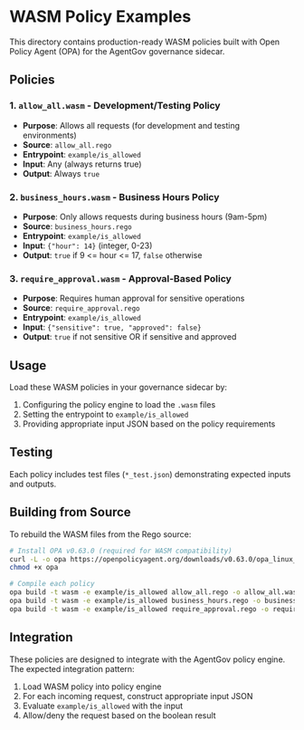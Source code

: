 # WASM Policy Examples

This directory contains production-ready WASM policies built with Open Policy Agent (OPA) for the AgentGov governance sidecar.

## Policies

### 1. `allow_all.wasm` - Development/Testing Policy
- **Purpose**: Allows all requests (for development and testing environments)
- **Source**: `allow_all.rego`
- **Entrypoint**: `example/is_allowed`
- **Input**: Any (always returns true)
- **Output**: Always `true`

### 2. `business_hours.wasm` - Business Hours Policy
- **Purpose**: Only allows requests during business hours (9am-5pm)
- **Source**: `business_hours.rego`
- **Entrypoint**: `example/is_allowed`
- **Input**: `{"hour": 14}` (integer, 0-23)
- **Output**: `true` if 9 <= hour <= 17, `false` otherwise

### 3. `require_approval.wasm` - Approval-Based Policy
- **Purpose**: Requires human approval for sensitive operations
- **Source**: `require_approval.rego`
- **Entrypoint**: `example/is_allowed`
- **Input**: `{"sensitive": true, "approved": false}`
- **Output**: `true` if not sensitive OR if sensitive and approved

## Usage

Load these WASM policies in your governance sidecar by:

1. Configuring the policy engine to load the `.wasm` files
2. Setting the entrypoint to `example/is_allowed`
3. Providing appropriate input JSON based on the policy requirements

## Testing

Each policy includes test files (`*_test.json`) demonstrating expected inputs and outputs.

## Building from Source

To rebuild the WASM files from the Rego source:

```bash
# Install OPA v0.63.0 (required for WASM compatibility)
curl -L -o opa https://openpolicyagent.org/downloads/v0.63.0/opa_linux_amd64
chmod +x opa

# Compile each policy
opa build -t wasm -e example/is_allowed allow_all.rego -o allow_all.wasm
opa build -t wasm -e example/is_allowed business_hours.rego -o business_hours.wasm
opa build -t wasm -e example/is_allowed require_approval.rego -o require_approval.wasm
```

## Integration

These policies are designed to integrate with the AgentGov policy engine. The expected integration pattern:

1. Load WASM policy into policy engine
2. For each incoming request, construct appropriate input JSON
3. Evaluate `example/is_allowed` with the input
4. Allow/deny the request based on the boolean result